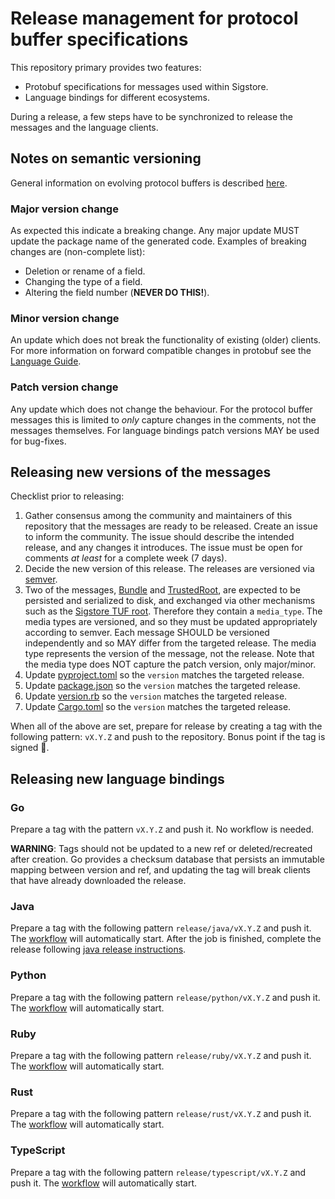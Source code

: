 # Release management for protocol buffer specifications

This repository primary provides two features:

* Protobuf specifications for messages used within Sigstore.
* Language bindings for different ecosystems.

During a release, a few steps have to be synchronized to release the
messages and the language clients.

## Notes on semantic versioning

General information on evolving protocol buffers is described
[here](https://developers.google.com/protocol-buffers/docs/proto3#updating).

### Major version change
As expected this indicate a breaking change. Any major update MUST
update the package name of the generated code.
Examples of breaking changes are (non-complete list):

* Deletion or rename of a field.
* Changing the type of a field.
* Altering the field number (**NEVER DO THIS!**).

### Minor version change
An update which does not break the functionality of existing (older)
clients. For more information on forward compatible changes in
protobuf see the [Language
Guide](https://developers.google.com/protocol-buffers/docs/proto3#updating).

### Patch version change
Any update which does not change the behaviour. For the protocol buffer
messages this is limited to _only_ capture changes in the comments,
not the messages themselves. For language bindings patch versions MAY
be used for bug-fixes.

## Releasing new versions of the messages

Checklist prior to releasing:

1. Gather consensus among the community and maintainers of this
   repository that the messages are ready to be released. Create an
   issue to inform the community. The issue should describe the
   intended release, and any changes it introduces. The issue must be
   open for comments *at least* for a complete week (7 days).
1. Decide the new version of this release. The releases are versioned
   via [semver](https://semver.org/).
1. Two of the messages,
   [Bundle](https://github.com/sigstore/protobuf-specs/blob/main/protos/sigstore_bundle.proto)
   and
   [TrustedRoot](https://github.com/sigstore/protobuf-specs/blob/main/protos/sigstore_trustroot.proto),
   are expected to be persisted and serialized to disk, and exchanged
   via other mechanisms such as the [Sigstore TUF
   root](https://github.com/sigstore/root-signing). Therefore they
   contain a `media_type`. The media types are versioned, and so they
   must be updated appropriately according to semver. Each message
   SHOULD be versioned independently and so MAY differ from the
   targeted release. The media type represents the version of the
   message, not the release. Note that the media type does NOT capture
   the patch version, only major/minor.
1. Update [pyproject.toml](gen/pb-python/pyproject.toml) so the
   `version` matches the targeted release.
1. Update [package.json](gen/pb-typescript/package.json) so the
    `version` matches the targeted release.
1. Update [version.rb](gen/pb-ruby/lib/sigstore_protobuf_specs/version.rb) so the
   `version` matches the targeted release.
1. Update [Cargo.toml](gen/pb-rust/Cargo.toml) so the
   `version` matches the targeted release.

When all of the above are set, prepare for release by creating a tag
with the following pattern: `vX.Y.Z` and push to the repository. Bonus
point if the tag is signed :champagne:.

## Releasing new language bindings

### Go

Prepare a tag with the pattern `vX.Y.Z` and push it. No workflow is needed.

**WARNING**: Tags should not be updated to a new ref or deleted/recreated after creation.
Go provides a checksum database that persists an immutable mapping between version and ref,
and updating the tag will break clients that have already downloaded the release.

### Java

Prepare a tag with the following pattern `release/java/vX.Y.Z` and
push it. The [workflow](.github/workflows/java-build-for-release.yml) will
automatically start.
After the job is finished, complete the release following [java
release
instructions](https://github.com/sigstore/protobuf-specs/blob/main/java/README.md#releasing).

### Python

Prepare a tag with the following pattern `release/python/vX.Y.Z` and
push it. The [workflow](.github/workflows/python-release.yml)
will automatically start.

### Ruby

Prepare a tag with the following pattern `release/ruby/vX.Y.Z` and
push it. The [workflow](.github/workflows/ruby-release.yml)
will automatically start.

### Rust

Prepare a tag with the following pattern `release/rust/vX.Y.Z` and
push it. The [workflow](.github/workflows/rust-release.yml)
will automatically start.

### TypeScript

Prepare a tag with the following pattern `release/typescript/vX.Y.Z` and
push it. The [workflow](.github/workflows/typescript-release.yml)
will automatically start.
